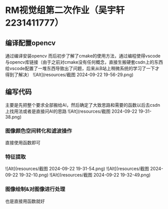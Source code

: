 # RM视觉组第二次作业（吴宇轩2231411777）

## 编译配置opencv

通过编译安装opencv
而后初步了解了cmake的使用方法，通过编程使得vscode与opencv库链接（由于之前对cmake没有任何概念，直接生搬硬套csdn上的东西给vscode配置了一堆东西导致出了问题，后来从B站上稍微系统的学习了一下才得到了解决）
![Alt](resources/截图 2024-09-22 19-56-29.png)

## 编写代码

主要是先把整个要求全部搬给AI，然后确定了大致思路和需要的函数以后去csdn上找用法或者是直接问AI的思路
![Alt](resources/截图 2024-09-22 19-31-38.png)

### 图像颜色空间转化和滤波操作

直接使用函数即可
### 特征提取

![Alt](resources/截图 2024-09-22 19-31-54.png)
![Alt](resources/截图 2024-09-22 19-32-10.png)
![Alt](resources/截图 2024-09-22 19-32-49.png)

### 图像绘制&对图像进行处理

也是直接用函数就好